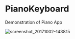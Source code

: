 # PianoKeyboard
Demonstration of Piano App

![screenshot_20171002-143815](https://user-images.githubusercontent.com/6066400/31074133-3bed8e0a-a780-11e7-9c59-91caa283a434.png)


